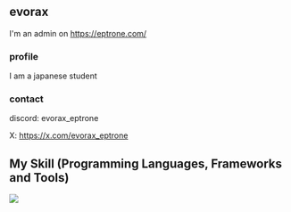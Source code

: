 ## evorax

I'm an admin on https://eptrone.com/

### profile

I am a japanese student

### contact

discord: evorax_eptrone

X: https://x.com/evorax_eptrone

## My Skill (Programming Languages, Frameworks and Tools)

<img src="https://skillicons.dev/icons?i=python,golang,zig,javascript,rust,nextjs,svelte,react,astro,vue" /> <br /><br />

<!--
**evorax/evorax** is a ✨ _special_ ✨ repository because its `README.md` (this file) appears on your GitHub profile.

Here are some ideas to get you started:

- 🔭 I’m currently working on ...
- 🌱 I’m currently learning ...
- 👯 I’m looking to collaborate on ...
- 🤔 I’m looking for help with ...
- 💬 Ask me about ...
- 📫 How to reach me: ...
- 😄 Pronouns: ...
- ⚡ Fun fact: ...
-->
